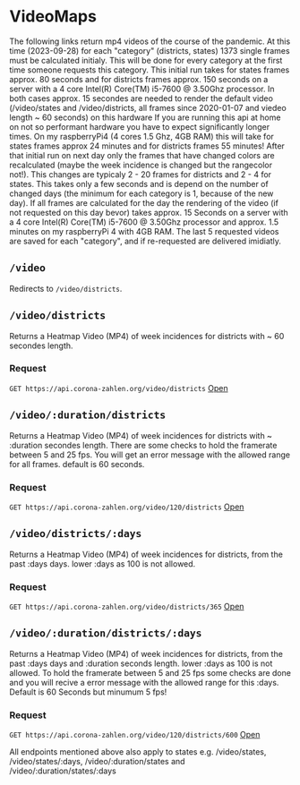 # VideoMaps

The following links return mp4 videos of the course of the pandemic.
At this time (2023-09-28) for each "category" (districts, states) 1373 single frames must be calculated initialy. This will be done for every category at the first time someone requests this category.
This initial run takes for states frames approx. 80 seconds and for districts frames approx. 150 seconds on a server with a 4 core Intel(R) Core(TM) i5-7600 @ 3.50Ghz processor. In both cases approx. 15 secondes are needed to render the default video (/video/states and /video/districts, all frames since 2020-01-07 and viedeo length ~ 60 seconds) on this hardware
If you are running this api at home on not so performant hardware you have to expect significantly longer times. On my raspberryPi4 (4 cores 1.5 Ghz, 4GB RAM) this will take for states frames approx 24 minutes and for districts frames 55 minutes!
After that initial run on next day only the frames that have changed colors are recalculated (maybe the week incidence is changed but the rangecolor not!). This changes are typicaly 2 - 20 frames for districts and 2 - 4 for states. This takes only a few seconds and is depend on the number of changed days (the minimum for each category is 1, because of the new day).
If all frames are calculated for the day the rendering of the video (if not requested on this day bevor) takes approx. 15 Seconds on a server with a 4 core Intel(R) Core(TM) i5-7600 @ 3.50Ghz processor and approx. 1.5 minutes on my raspberryPi 4 with 4GB RAM. The last 5 requested videos are saved for each "category", and if re-requested are delivered imidiatly.

## `/video`

Redirects to `/video/districts`.

## `/video/districts`

Returns a Heatmap Video (MP4) of week incidences for districts with ~ 60 secondes length.

### Request

`GET https://api.corona-zahlen.org/video/districts`
[Open](/video/districts)

## `/video/:duration/districts`

Returns a Heatmap Video (MP4) of week incidences for districts with ~ :duration secondes length. There are some checks to hold the framerate between 5 and 25 fps. You will get an error message with the allowed range for all frames. default is 60 seconds.

### Request

`GET https://api.corona-zahlen.org/video/120/districts`
[Open](/video/120/districts)

## `/video/districts/:days`

Returns a Heatmap Video (MP4) of week incidences for districts, from the past :days days. lower :days as 100 is not allowed.

### Request

`GET https://api.corona-zahlen.org/video/districts/365`
[Open](/video/districts/365)

## `/video/:duration/districts/:days`

Returns a Heatmap Video (MP4) of week incidences for districts, from the past :days days and :duration seconds length. lower :days as 100 is not allowed. To hold the framerate between 5 and 25 fps some checks are done and you will recive a error message with the allowed range for this :days. Default is 60 Seconds but minumum 5 fps!

### Request

`GET https://api.corona-zahlen.org/video/120/districts/600`
[Open](/video/120/districts/600)

All endpoints mentioned above also apply to states e.g. /video/states, /video/states/:days, /video/:duration/states and /video/:duration/states/:days
